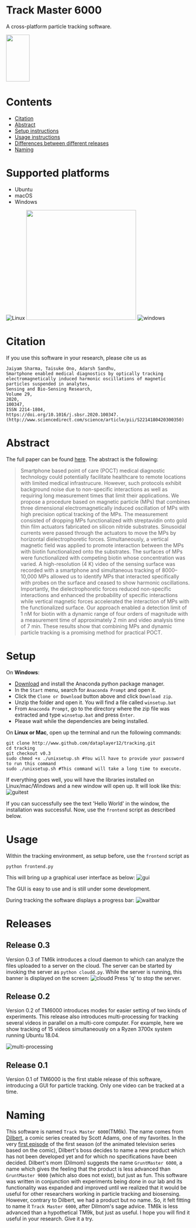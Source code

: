# Track Master 6000

A cross-platform particle tracking software.

<img src="https://github.com/dataplayer12/tracking/blob/master/images/tracklogo.png" width="64" height="128" />

# Contents
- [Citation](https://github.com/dataplayer12/tracking/blob/master/README.md#citation)
- [Abstract](https://github.com/dataplayer12/tracking/blob/master/README.md#abstract)
- [Setup instructions](https://github.com/dataplayer12/tracking/blob/master/README.md#setup)
- [Usage instructions](https://github.com/dataplayer12/tracking/blob/master/README.md#usage)
- [Differences between different releases](https://github.com/dataplayer12/tracking/blob/master/README.md#releases)
- [Naming](https://github.com/dataplayer12/tracking/blob/master/README.md#naming)

# Supported platforms
- Ubuntu
- macOS
- Windows

![Linux](https://github.com/gilbarbara/logos/blob/master/logos/linux-tux.svg)
<img src="https://github.com/gilbarbara/logos/blob/master/logos/macOS.svg" width="300" height="300" />
![windows](https://github.com/gilbarbara/logos/blob/master/logos/microsoft-windows.svg)

# Citation

If you use this software in your research, please cite us as
```
Jaiyam Sharma, Taisuke Ono, Adarsh Sandhu,
Smartphone enabled medical diagnostics by optically tracking electromagnetically induced harmonic oscillations of magnetic particles suspended in analytes,
Sensing and Bio-Sensing Research,
Volume 29,
2020,
100347,
ISSN 2214-1804,
https://doi.org/10.1016/j.sbsr.2020.100347.
(http://www.sciencedirect.com/science/article/pii/S2214180420300350)
```

# Abstract
The full paper can be found [here](https://www.sciencedirect.com/science/article/pii/S2214180420300350). The abstract is the following:
> Smartphone based point of care (POCT) medical diagnostic technology could potentially facilitate healthcare to remote locations with limited medical infrastrucure. However, such protocols exhibit background noise due to non-specific interactions as well as requiring long measurement times that limit their applications. We propose a procedure based on magnetic particle (MPs) that combines three dimensional electromagnetically induced oscillation of MPs with high precision optical tracking of the MPs. The measurement consisted of dropping MPs functionalized with streptavidin onto gold thin film actuators fabricated on silicon nitride substrates. Sinusoidal currents were passed through the actuators to move the MPs by horizontal dielectrophoretic forces. Simultaneously, a vertical magnetic field was applied to promote interaction between the MPs with biotin functionalized onto the substrates. The surfaces of MPs were functionalized with competing biotin whose concentration was varied. A high-resolution (4 K) video of the sensing surface was recorded with a smartphone and simultaneous tracking of 8000–10,000 MPs allowed us to identify MPs that interacted specifically with probes on the surface and ceased to show harmonic oscillations. Importantly, the dielectrophoretic forces reduced non-specific interactions and enhanced the probability of specific interactions while vertical magnetic forces accelerated the interaction of MPs with the functionalized surface. Our approach enabled a detection limit of 1 nM for biotin with a dynamic range of four orders of magnitude with a measurement time of approximately 2 min and video analysis time of 7 min. These results show that combining MPs and dynamic particle tracking is a promising method for practical POCT.

# Setup
On **Windows**:
- [Download](https://www.anaconda.com/distribution/) and install the Anaconda python package manager.
- In the `Start` menu, search for `Anaconda Prompt` and open it.
- Click the `Clone or Download` button above and click `Download zip`.
- Unzip the folder and open it. You will find a file called `winsetup.bat`
- From `Anaconda Prompt`, go to the directory where the zip file was extracted and type `winsetup.bat` and press `Enter`.
- Please wait while the dependencies are being installed.

On **Linux or Mac**, open up the terminal and run the following commands:
```Shell
git clone http://www.github.com/dataplayer12/tracking.git
cd tracking
git checkout v0.3
sudo chmod +x ./unixsetup.sh #You will have to provide your password to run this command
sudo ./unixsetup.sh #This command will take a long time to execute.
```
If everything goes well, you will have the libraries installed on Linux/mac/Windows and a new window will open up. It will look like this:
![guitest](https://github.com/dataplayer12/tracking/blob/master/images/guitest.png)

If you can successfully see the text 'Hello World' in the window, the installation was successful. Now, use the `frontend` script as described below.

# Usage

Within the tracking environment, as setup before, use the `frontend` script as
```Shell
python frontend.py
```
This will bring up a graphical user interface as below:
![gui](https://github.com/dataplayer12/tracking/blob/master/images/gui.png)

The GUI is easy to use and is still under some development.

During tracking the software displays a progress bar:
![waitbar](https://github.com/dataplayer12/tracking/blob/master/images/waitbar.png)

# Releases

## Release 0.3
Version 0.3 of TM6k introduces a cloud daemon to which can analyze the files uploaded to a server on the cloud. The server can be started by invoking the server as `python cloudd.py`. While the server is running, this banner is displayed on the screen:
![cloudd](https://github.com/dataplayer12/tracking/blob/master/images/cloudlogo.png)
Press 'q' to stop the server.

## Release 0.2
Version 0.2 of TM6000 introduces modes for easier setting of two kinds of experiments. This release also introduces multi-processing for tracking several videos in parallel on a multi-core computer. For example, here we show tracking of 15 videos simultaneously on a Ryzen 3700x system running Ubuntu 18.04.

![multi-processing](https://github.com/dataplayer12/tracking/blob/master/images/multi-processing.png)

## Release 0.1
Version 0.1 of TM6000 is the first stable release of this software, introducing a GUI for particle tracking. Only one video can be tracked at a time.

# Naming
This software is named `Track Master 6000`(TM6k). The name comes from [Dilbert](https://en.wikipedia.org/wiki/Dilbert), a comic series created by Scott Adams, one of my favorites. In the very [first episode](https://dilbert.fandom.com/wiki/The_Name) of the first season (of the animated television series based on the comic), Dilbert's boss decides to name a new product which has not been developed yet and for which no specifications have been decided. Dilbert's mom (Dilmom) suggests the name `GruntMaster 6000`, a name which gives the feeling that the product is less advanced than `GruntMaster 9000` (which also does not exist), but just as fun. This software was written in conjunction with experiments being done in our lab and its functionality was expanded and improved until we realized that it would be useful for other researchers working in particle tracking and biosensing. However, contrary to Dilbert, we had a product but no name. So, it felt fitting to name it `Track Master 6000`, after Dilmom's sage advice. TM6k is less advanced than a hypothetical TM9k, but just as useful. I hope you will find it useful in your research. Give it a try.
